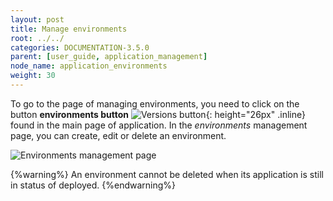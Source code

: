 ```yaml
---
layout: post
title: Manage environments
root: ../../
categories: DOCUMENTATION-3.5.0
parent: [user_guide, application_management]
node_name: application_environments
weight: 30
---
```

To go to the page of managing environments, you need to click on the button __environments button__ ![Versions button](../../images/3.4.0/user_guide/applications/environments_button.png){: height="26px" .inline} found in the main page of application.
In the *environments* management page, you can create, edit or delete an environment.

![Environments management page](../../images/3.4.0/user_guide/applications/app_environments.png)

{%warning%}
An environment cannot be deleted when its application is still in status of deployed.
{%endwarning%}
